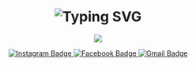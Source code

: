 <h1 align="center">
  <img src="https://readme-typing-svg.herokuapp.com?font=Architects+Daughter&size=32&color=000000&duration=4000&center=true&vCenter=true&lines=Hi+%F0%9F%91%8B%2C+I'm+Isra!" alt="Typing SVG">
</h1>
<p align="center"><img src="https://i.giphy.com/RThN0hOS2GO4M.gif" /></p>
<div align ="center"> 
  
  <!-- Badge de Instagram -->
  <a href="https://www.instagram.com/isra_legend" target="_blank">
    <img src="https://img.shields.io/badge/Instagram-gray?style=flat&labelColor=545454&color=313131&logo=instagram&logoColor=white" alt="Instagram Badge">
  </a>
  
  <!-- Badge de Facebook -->
  <a href="https://www.facebook.com/tu_usuario" target="_blank">
    <img src="https://img.shields.io/badge/Facebook-gray?style=flat&labelColor=545454&color=313131&logo=facebook&logoColor=white" alt="Facebook Badge">
  </a>
  
  <!-- Badge de Gmail (ahora con el logo en blanco) -->
  <a href="mailto:tu_correo@gmail.com" target="_blank">
    <img src="https://img.shields.io/badge/Gmail-gray?style=flat&labelColor=545454&color=313131&logo=gmail&logoColor=white" alt="Gmail Badge">
  </a>
</div>
